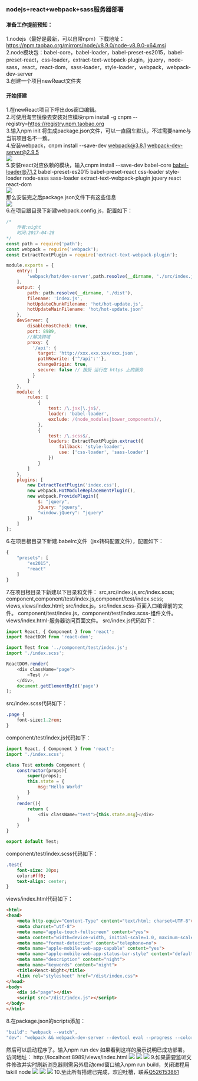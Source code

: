 ### nodejs+react+webpack+sass服务器部署

#### 准备工作提前预知：
1.nodejs（最好是最新，可以自带npm）下载地址：https://npm.taobao.org/mirrors/node/v8.9.0/node-v8.9.0-x64.msi<br/>
2.node模块包：babel-core，babel-loader，babel-preset-es2015，babel-preset-react，css-loader，extract-text-webpack-plugin，jquery，node-sass，react，react-dom，sass-loader，style-loader，webpack，webpack-dev-server<br/>
3.创建一个项目newReact文件夹<br/>

#### 开始搭建
1.在newReact项目下呼出dos窗口编辑。<br/>
2.可使用淘宝镜像去安装对应模块npm install -g cnpm --registry=https://registry.npm.taobao.org<br/>
3.输入npm init 将生成package.json文件，可以一直回车默认，不过需要name与当前项目名不一致。<br/>
4.安装webpack，cnpm install --save-dev webpack@3.8.1 webpack-dev-server@2.9.5<br/>
![](http://www.xyji.top/img/project1.png)<br/>
5.安装react对应依赖的模块，输入cnpm install --save-dev babel-core babel-loader@7.1.2 babel-preset-es2015 babel-preset-react css-loader style-loader node-sass sass-loader extract-text-webpack-plugin jquery react react-dom<br/>
![](http://www.xyji.top/img/project2.png)<br/>
那么安装完之后package.json文件下有这些信息<br/>
![](http://www.xyji.top/img/project3.png)<br/>
6.在项目跟目录下新建webpack.config.js，配置如下：
```javascript
/*
	作者:night
	时间:2017-04-28
*/
const path = require('path');
const webpack = require('webpack');
const ExtractTextPlugin = require('extract-text-webpack-plugin');

module.exports = {
    entry: [
        'webpack/hot/dev-server',path.resolve(__dirname, './src/index.js')
    ],
    output: {    	
        path: path.resolve(__dirname, './dist'),
        filename: 'index.js',
		hotUpdateChunkFilename: 'hot/hot-update.js',
		hotUpdateMainFilename: 'hot/hot-update.json'
    },
	devServer: {
        disableHostCheck: true,
        port: 8989,
        //解决跨域
        proxy: {
          '/api': {
            target: 'http://xxx.xxx.xxx/xxx.json',
            pathRewrite: {'^/api':''},
            changeOrigin: true,
            secure: false // 接受 运行在 https 上的服务
          }
        }
    },
    module: {
        rules: [
            {
                test: /\.jsx|\.js$/,
                loader: 'babel-loader',
                exclude: /(node_modules|bower_components)/,
            },
            {
                test: /\.scss$/,
                loaders: ExtractTextPlugin.extract({
                    fallback: 'style-loader',
                    use: ['css-loader', 'sass-loader']
                })
            }
        ]
    },
    plugins: [
        new ExtractTextPlugin('index.css'),
        new webpack.HotModuleReplacementPlugin(),
        new webpack.ProvidePlugin({
            $: "jquery",
            jQuery: "jquery",
            "window.jQuery": "jquery"
        })
    ]
};
```
6.在项目根目录下新建.babelrc文件（jsx转码配置文件），配置如下：
```javascript
{
    "presets": [
        "es2015",
        "react"
    ]
}
```
7.在项目根目录下新建以下目录和文件：
src,src/index.js,src/index.scss;
component,component/test/index.js,component/test/index.scss;
views,views/index.html;
src/index.js，src/index.scss-页面入口编译前的文件。
component/test/index.js，component/test/index.scss-组件文件。
views/index.html-服务器访问页面文件。
src/index.js代码如下：
```javascript
import React, { Component } from 'react';
import ReactDOM from 'react-dom';

import Test from '../component/test/index.js';
import './index.scss';

ReactDOM.render(
    <div className="page">
        <Test />
    </div>,
    document.getElementById('page')
);
```
src/index.scss代码如下：
```sass
.page {
    font-size:1.2rem;
}
```
component/test/index.js代码如下：
```javascript
import React, { Component } from 'react';
import './index.scss';

class Test extends Component {
	constructor(props){
		super(props);
		this.state = {
			msg:"Hello World"
		}
	}
	render(){
		return (
			<div className="test">{this.state.msg}</div>
		)
	}
}

export default Test;
```
component/test/index.scss代码如下：
```sass
.test{
	font-size: 20px;
	color:#ff0;
	text-align: center;
}
```
views/index.html代码如下：
```html
<html>
<head>
    <meta http-equiv="Content-Type" content="text/html; charset=UTF-8">
    <meta charset="utf-8">
    <meta name="apple-touch-fullscreen" content="yes">
    <meta content="width=device-width, initial-scale=1.0, maximum-scale=1.0, user-scalable=0" name="viewport">
    <meta name="format-detection" content="telephone=no">
    <meta name="apple-mobile-web-app-capable" content="yes">
    <meta name="apple-mobile-web-app-status-bar-style" content="default">
    <meta name="description" content="night">
    <meta name="keywords" content="night">
    <title>React-Night</title>    
    <link rel="stylesheet" href="/dist/index.css">
</head>
<body>    
    <div id="page"></div>
    <script src="/dist/index.js"></script>
</body>
</html>
```
8.在package.json的scripts添加：
```javascript
"build": "webpack --watch",
"dev": "webpack && webpack-dev-server --devtool eval --progress --colors --content-base --host 0.0.0.0"
```
然后可以启动程序了。输入npm run dev
如果看到这样的展示说明已成功部署。访问地址：
http://localhost:8989/views/index.html
![](http://www.xyji.top/img/project4.png)
![](http://www.xyji.top/img/project5.png)
![](http://www.xyji.top/img/project6.png)
9.如果需要监听文件修改并实时刷新浏览器则需另外启动cmd窗口输入npm run build，关闭进程用tskill node
![](http://www.xyji.top/img/project7.png)
![](http://www.xyji.top/img/project8.png)
![](http://www.xyji.top/img/project.gif)
10.至此所有搭建已完成，欢迎吐槽，联系[Q526153861](http://wpa.qq.com/msgrd?v=3&uin=526153861&site=qq&menu=yes "Q526153861")
